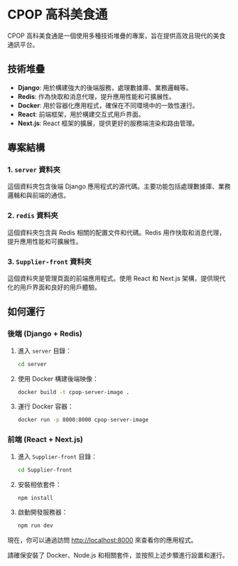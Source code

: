 # CPOP 高科美食通

CPOP 高科美食通是一個使用多種技術堆疊的專案，旨在提供高效且現代的美食通訊平台。

## 技術堆疊

- **Django**: 用於構建強大的後端服務，處理數據庫、業務邏輯等。
- **Redis**: 作為快取和消息代理，提升應用性能和可擴展性。
- **Docker**: 用於容器化應用程式，確保在不同環境中的一致性運行。
- **React**: 前端框架，用於構建交互式用戶界面。
- **Next.js**: React 框架的擴展，提供更好的服務端渲染和路由管理。

## 專案結構

### 1. `server` 資料夾

這個資料夾包含後端 Django 應用程式的源代碼。主要功能包括處理數據庫、業務邏輯和與前端的通信。

### 2. `redis` 資料夾

這個資料夾包含與 Redis 相關的配置文件和代碼。Redis 用作快取和消息代理，提升應用性能和可擴展性。

### 3. `Supplier-front` 資料夾

這個資料夾是管理頁面的前端應用程式。使用 React 和 Next.js 架構，提供現代化的用戶界面和良好的用戶體驗。

## 如何運行

### 後端 (Django + Redis)

1. 進入 `server` 目錄：

   ```bash
   cd server
   ```

2. 使用 Docker 構建後端映像：

   ```bash
   docker build -t cpop-server-image .
   ```

3. 運行 Docker 容器：

   ```bash
   docker run -p 8000:8000 cpop-server-image
   ```

### 前端 (React + Next.js)

1. 進入 `Supplier-front` 目錄：

   ```bash
   cd Supplier-front
   ```

2. 安裝相依套件：

   ```bash
   npm install
   ```

3. 啟動開發服務器：

   ```bash
   npm run dev
   ```

現在，你可以通過訪問 [http://localhost:8000](http://localhost:8000) 來查看你的應用程式。

請確保安裝了 Docker、Node.js 和相關套件，並按照上述步驟進行設置和運行。

